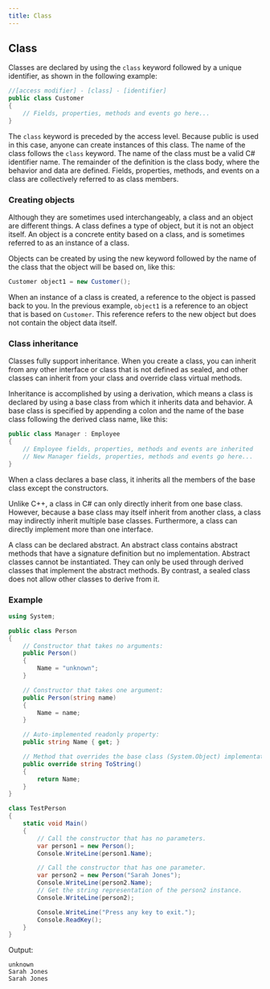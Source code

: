 ```yaml
---
title: Class
---
```

## Class
	
Classes are declared by using the `class` keyword followed by a unique identifier, as shown in the following example:

```csharp
//[access modifier] - [class] - [identifier]
public class Customer
{
	// Fields, properties, methods and events go here...
}
```

The `class` keyword is preceded by the access level. Because public is used in this case, anyone can create instances of this class. The name of the class follows the `class` keyword. The name of the class must be a valid C# identifier name. The remainder of the definition is the class body, where the behavior and data are defined. Fields, properties, methods, and events on a class are collectively referred to as class members.

### Creating objects
Although they are sometimes used interchangeably, a class and an object are different things. A class defines a type of object, but it is not an object itself. An object is a concrete entity based on a class, and is sometimes referred to as an instance of a class.

Objects can be created by using the new keyword followed by the name of the class that the object will be based on, like this:

```csharp
Customer object1 = new Customer();
```
When an instance of a class is created, a reference to the object is passed back to you. In the previous example, `object1` is a reference to an object that is based on `Customer`. This reference refers to the new object but does not contain the object data itself. 

### Class inheritance
Classes fully support inheritance. When you create a class, you can inherit from any other interface or class that is not defined as sealed, and other classes can inherit from your class and override class virtual methods.

Inheritance is accomplished by using a derivation, which means a class is declared by using a base class from which it inherits data and behavior. A base class is specified by appending a colon and the name of the base class following the derived class name, like this:

```csharp
public class Manager : Employee
{
    // Employee fields, properties, methods and events are inherited
    // New Manager fields, properties, methods and events go here...
}
```
When a class declares a base class, it inherits all the members of the base class except the constructors. 

Unlike C++, a class in C# can only directly inherit from one base class. However, because a base class may itself inherit from another class, a class may indirectly inherit multiple base classes. Furthermore, a class can directly implement more than one interface.

A class can be declared abstract. An abstract class contains abstract methods that have a signature definition but no implementation. Abstract classes cannot be instantiated. They can only be used through derived classes that implement the abstract methods. By contrast, a sealed class does not allow other classes to derive from it. 

### Example
```csharp
using System;

public class Person
{
    // Constructor that takes no arguments:
    public Person()
    {
        Name = "unknown";
    }

    // Constructor that takes one argument:
    public Person(string name)
    {
        Name = name;
    }

    // Auto-implemented readonly property:
    public string Name { get; }

    // Method that overrides the base class (System.Object) implementation.
    public override string ToString()
    {
        return Name;
    }
}

class TestPerson
{
    static void Main()
    {
        // Call the constructor that has no parameters.
        var person1 = new Person();
        Console.WriteLine(person1.Name);

        // Call the constructor that has one parameter.
        var person2 = new Person("Sarah Jones");
        Console.WriteLine(person2.Name);
        // Get the string representation of the person2 instance.
        Console.WriteLine(person2);

        Console.WriteLine("Press any key to exit.");
        Console.ReadKey();
    }
}
```

Output:
```
unknown
Sarah Jones
Sarah Jones
```
